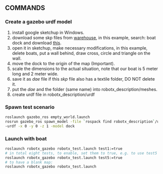 COMMANDS
--------

### Create a gazebo urdf model ###
1. install google sketchup in Windows.
2. download some skp files from [warehouse](https://3dwarehouse.sketchup.com/?hl=en), in this example, search: boat dock and download [this](https://3dwarehouse.sketchup.com/model.html?id=8c16322267597eaef6f336537d2ffac).
3. open it in sketchup, make necessary modifications, in this example, delete boats, put a wall behind, draw cross, circle and triangle on the wall.
4. move the dock to the origin of the map (Important).
5. scale the dimensions to the actual situation, note that our boat is 5 meter long and 2 meter wide.
6. save it as *dae* file if this *skp* file also has a textile folder, DO NOT delete it.
7. put the *dae* and the folder (same name) into robotx_description/meshes.
8. create urdf file in robotx_description/urdf


### Spawn test scenario ###
```bash
roslaunch gazebo_ros empty_world.launch
rosrun gazebo_ros spawn_model -file `rospack find robotx_description`/urdf/dock.urdf \
-urdf -x 0 -y 0 -z 1 -model dock
```

### Launch with boat ###
```bash
roslaunch robotx_gazebo robotx_test.launch test1:=true
# in total eight tests, to enable, set them to true, e.g. to use test5
roslaunch robotx_gazebo robotx_test.launch test5:=true
# to have a blank map:
roslaunch robotx_gazebo robotx_test.launch
```
